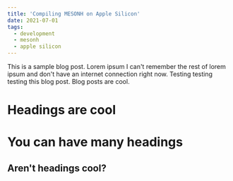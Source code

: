 ```yaml
---
title: 'Compiling MESONH on Apple Silicon'
date: 2021-07-01
tags:
  - development
  - mesonh
  - apple silicon
---
```


This is a sample blog post. Lorem ipsum I can't remember the rest of lorem ipsum and don't have an internet connection right now. Testing testing testing this blog post. Blog posts are cool.

Headings are cool
======

You can have many headings
======

Aren't headings cool?
------
